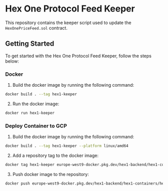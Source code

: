 # Hex One Protocol Feed Keeper
This repository contains the keeper script used to update the `HexOnePriceFeed.sol` contract. 

## Getting Started
To get started with the Hex One Protocol Feed Keeper, follow the steps below:

### Docker
1. Build the docker image by running the following command:
```zsh
docker build . --tag hex1-keeper
```
2. Run the docker image:
```zsh
docker run hex1-keeper
```

### Deploy Container to GCP
1. Build the docker image by running the following command:
```zsh
docker build . --tag hex1-keeper --platform linux/amd64
```
2. Add a repository tag to the docker image:
```zsh
docker tag hex1-keeper europe-west9-docker.pkg.dev/hex1-backend/hex1-containers/hex1-keeper:x.x.x
```
3. Push docker image to the repository:
```zsh
docker push europe-west9-docker.pkg.dev/hex1-backend/hex1-containers/hex1-keeper:x.x.x
```
